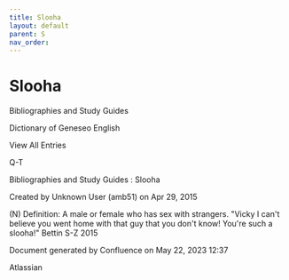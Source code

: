 ```yaml
---
title: Slooha
layout: default
parent: S
nav_order:
---
```


# Slooha

Bibliographies and Study Guides

Dictionary of Geneseo English

View All Entries

Q-T

Bibliographies and Study Guides : Slooha

Created by  Unknown User (amb51) on Apr 29, 2015

(N) Definition: A male or female who has sex with strangers. &quot;Vicky I can't believe you went home with that guy that you don't know! You're such a slooha!&quot; Bettin S-Z 2015

Document generated by Confluence on May 22, 2023 12:37

Atlassian
